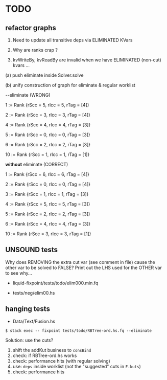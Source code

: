 # TODO

## refactor graphs


1. Need to update all transitive deps via ELIMINATED KVars

2. Why are ranks crap ?

3. kvWriteBy, kvReadBy are invalid when we have
   ELIMINATED (non-cut) kvars ...

(a) push eliminate inside Solver.solve

(b) unify construction of graph for eliminate & regular worklist


--eliminate (WRONG)

1 := Rank {rScc = 5, rIcc = 5, rTag = [4]}

2 := Rank {rScc = 3, rIcc = 3, rTag = [4]}

4 := Rank {rScc = 4, rIcc = 4, rTag = [3]}

5 := Rank {rScc = 0, rIcc = 0, rTag = [3]}

6 := Rank {rScc = 2, rIcc = 2, rTag = [3]}

10 := Rank {rScc = 1, rIcc = 1, rTag = [1]}


**without** eliminate (CORRECT)

1 := Rank {rScc = 6, rIcc = 6, rTag = [4]}

2 := Rank {rScc = 0, rIcc = 0, rTag = [4]}

3 := Rank {rScc = 1, rIcc = 1, rTag = [3]}

4 := Rank {rScc = 5, rIcc = 5, rTag = [3]}

5 := Rank {rScc = 2, rIcc = 2, rTag = [3]}

6 := Rank {rScc = 4, rIcc = 4, rTag = [3]}

10 := Rank {rScc = 3, rIcc = 3, rTag = [1]}




## UNSOUND tests

Why does REMOVING the extra cut var (see comment in file) cause the other var to
be solved to FALSE? Print out the LHS used for the OTHER var to see why...

+ liquid-fixpoint/tests/todo/elim000.min.fq



+ tests/neg/elim00.hs



## hanging tests

+ Data/Text/Fusion.hs


```
$ stack exec -- fixpoint tests/todo/RBTree-ord.hs.fq --eliminate
```

Solution: use the cuts?

1. shift the addKut business to `consBind`
2. check: if RBTree-ord.hs works
3. check: performance hits (with regular solving)
4. use: `deps` inside worklist (not the "suggested" cuts in `F.kuts`)
5. check: performance hits
